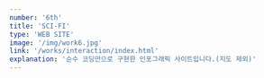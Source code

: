 ```yaml
---
number: '6th'
title: 'SCI-FI'
type: 'WEB SITE'
image: '/img/work6.jpg'
link: '/works/interaction/index.html'
explanation: '순수 코딩만으로 구현한 인포그래픽 사이트입니다.(지도 제외)'
---
```

